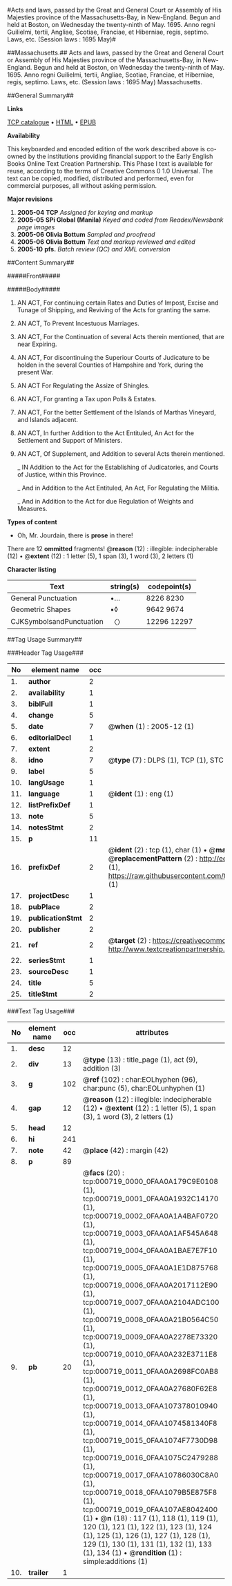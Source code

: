 #Acts and laws, passed by the Great and General Court or Assembly of His Majesties province of the Massachusetts-Bay, in New-England. Begun and held at Boston, on Wednesday the twenty-ninth of May. 1695. Anno regni Guilielmi, tertii, Angliae, Scotiae, Franciae, et Hiberniae, regis, septimo. Laws, etc. (Session laws : 1695 May)#

##Massachusetts.##
Acts and laws, passed by the Great and General Court or Assembly of His Majesties province of the Massachusetts-Bay, in New-England. Begun and held at Boston, on Wednesday the twenty-ninth of May. 1695. Anno regni Guilielmi, tertii, Angliae, Scotiae, Franciae, et Hiberniae, regis, septimo.
Laws, etc. (Session laws : 1695 May)
Massachusetts.

##General Summary##

**Links**

[TCP catalogue](http://www.ota.ox.ac.uk/tcp/)  • 
[HTML](http://tei.it.ox.ac.uk/tcp/Texts-HTML/free/N00/N00589.html)  • 
[EPUB](http://tei.it.ox.ac.uk/tcp/Texts-EPUB/free/N00/N00589.epub)

**Availability**

This keyboarded and encoded edition of the
	       work described above is co-owned by the institutions
	       providing financial support to the Early English Books
	       Online Text Creation Partnership. This Phase I text is
	       available for reuse, according to the terms of Creative
	       Commons 0 1.0 Universal. The text can be copied,
	       modified, distributed and performed, even for
	       commercial purposes, all without asking permission.

**Major revisions**

1. __2005-04__ __TCP__ *Assigned for keying and markup*
1. __2005-05__ __SPi Global (Manila)__ *Keyed and coded from Readex/Newsbank page images*
1. __2005-06__ __Olivia Bottum__ *Sampled and proofread*
1. __2005-06__ __Olivia Bottum__ *Text and markup reviewed and edited*
1. __2005-10__ __pfs.__ *Batch review (QC) and XML conversion*

##Content Summary##

#####Front#####

#####Body#####

1. AN ACT, For continuing certain Rates and Duties of Impost, Excise and Tunage of Shipping, and Reviving of the Acts for granting the same.

1. AN ACT, To Prevent Incestuous Marriages.

1. AN ACT, For the Continuation of several Acts therein mentioned, that are near Expiring.

1. AN ACT, For discontinuing the Superiour Courts of Judicature to be holden in the several Counties of Hampshire and York, during the present War.

1. AN ACT For Regulating the Assize of Shingles.

1. AN ACT, For granting a Tax upon Polls & Estates.

1. AN ACT, For the better Settlement of the Islands of Marthas Vineyard, and Islands adjacent.

1. AN ACT, In further Addition to the Act Entituled, An Act for the Settlement and Support of Ministers.

1. AN ACT, Of Supplement, and Addition to several Acts therein mentioned.

    _ IN Addition to the Act for the Establishing of Judicatories, and Courts of Justice, within this Province.

    _ And in Addition to the Act Entituled, An Act, For Regulating the Militia.

    _ And in Addition to the Act for due Regulation of Weights and Measures.

**Types of content**

  * Oh, Mr. Jourdain, there is **prose** in there!

There are 12 **ommitted** fragments! 
 @__reason__ (12) : illegible: indecipherable (12)  •  @__extent__ (12) : 1 letter (5), 1 span (3), 1 word (3), 2 letters (1)

**Character listing**


|Text|string(s)|codepoint(s)|
|---|---|---|
|General Punctuation|•…|8226 8230|
|Geometric Shapes|▪◊|9642 9674|
|CJKSymbolsandPunctuation|〈〉|12296 12297|

##Tag Usage Summary##

###Header Tag Usage###

|No|element name|occ|attributes|
|---|---|---|---|
|1.|__author__|2||
|2.|__availability__|1||
|3.|__biblFull__|1||
|4.|__change__|5||
|5.|__date__|7| @__when__ (1) : 2005-12 (1)|
|6.|__editorialDecl__|1||
|7.|__extent__|2||
|8.|__idno__|7| @__type__ (7) : DLPS (1), TCP (1), STC (2), NOTIS (1), IMAGE-SET (1), EVANS-CITATION (1)|
|9.|__label__|5||
|10.|__langUsage__|1||
|11.|__language__|1| @__ident__ (1) : eng (1)|
|12.|__listPrefixDef__|1||
|13.|__note__|5||
|14.|__notesStmt__|2||
|15.|__p__|11||
|16.|__prefixDef__|2| @__ident__ (2) : tcp (1), char (1)  •  @__matchPattern__ (2) : ([0-9\-]+):([0-9IVX]+) (1), (.+) (1)  •  @__replacementPattern__ (2) : http://eebo.chadwyck.com/downloadtiff?vid=$1&page=$2 (1), https://raw.githubusercontent.com/textcreationpartnership/Texts/master/tcpchars.xml#$1 (1)|
|17.|__projectDesc__|1||
|18.|__pubPlace__|2||
|19.|__publicationStmt__|2||
|20.|__publisher__|2||
|21.|__ref__|2| @__target__ (2) : https://creativecommons.org/publicdomain/zero/1.0/ (1), http://www.textcreationpartnership.org/docs/. (1)|
|22.|__seriesStmt__|1||
|23.|__sourceDesc__|1||
|24.|__title__|5||
|25.|__titleStmt__|2||


###Text Tag Usage###

|No|element name|occ|attributes|
|---|---|---|---|
|1.|__desc__|12||
|2.|__div__|13| @__type__ (13) : title_page (1), act (9), addition (3)|
|3.|__g__|102| @__ref__ (102) : char:EOLhyphen (96), char:punc (5), char:EOLunhyphen (1)|
|4.|__gap__|12| @__reason__ (12) : illegible: indecipherable (12)  •  @__extent__ (12) : 1 letter (5), 1 span (3), 1 word (3), 2 letters (1)|
|5.|__head__|12||
|6.|__hi__|241||
|7.|__note__|42| @__place__ (42) : margin (42)|
|8.|__p__|89||
|9.|__pb__|20| @__facs__ (20) : tcp:000719_0000_0FAA0A179C9E0108 (1), tcp:000719_0001_0FAA0A1932C14170 (1), tcp:000719_0002_0FAA0A1A4BAF0720 (1), tcp:000719_0003_0FAA0A1AF545A648 (1), tcp:000719_0004_0FAA0A1BAE7E7F10 (1), tcp:000719_0005_0FAA0A1E1D875768 (1), tcp:000719_0006_0FAA0A2017112E90 (1), tcp:000719_0007_0FAA0A2104ADC100 (1), tcp:000719_0008_0FAA0A21B0564C50 (1), tcp:000719_0009_0FAA0A2278E73320 (1), tcp:000719_0010_0FAA0A232E3711E8 (1), tcp:000719_0011_0FAA0A2698FC0AB8 (1), tcp:000719_0012_0FAA0A27680F62E8 (1), tcp:000719_0013_0FAA107378010940 (1), tcp:000719_0014_0FAA1074581340F8 (1), tcp:000719_0015_0FAA1074F7730D98 (1), tcp:000719_0016_0FAA1075C2479288 (1), tcp:000719_0017_0FAA10786030C8A0 (1), tcp:000719_0018_0FAA1079B5E875F8 (1), tcp:000719_0019_0FAA107AE8042400 (1)  •  @__n__ (18) : 117 (1), 118 (1), 119 (1), 120 (1), 121 (1), 122 (1), 123 (1), 124 (1), 125 (1), 126 (1), 127 (1), 128 (1), 129 (1), 130 (1), 131 (1), 132 (1), 133 (1), 134 (1)  •  @__rendition__ (1) : simple:additions (1)|
|10.|__trailer__|1||
